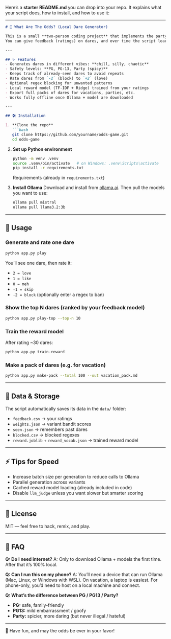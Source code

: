 Here’s a **starter README.md** you can drop into your repo. It explains what your script does, how to install, and how to use it:

---

````markdown
# 🎲 What Are The Odds? (Local Dare Generator)

This is a small **two-person coding project** that implements the party game *“What Are The Odds?”* with **AI-generated dares**, entirely **locally** using [Ollama](https://ollama.ai/).  
You can give feedback (ratings) on dares, and over time the script learns your group’s style by training a tiny reward model.

---

## ✨ Features
- Generates dares in different vibes: **chill, silly, chaotic**  
- Safety levels: **PG, PG-13, Party (spicy)**  
- Keeps track of already-seen dares to avoid repeats  
- Rate dares from `-2` (block) to `+2` (love)  
- Optional regex blocking for unwanted patterns  
- Local reward model (TF-IDF + Ridge) trained from your ratings  
- Export full packs of dares for vacations, parties, etc.  
- Works fully offline once Ollama + model are downloaded

---

## 🛠 Installation

1. **Clone the repo**
   ```bash
   git clone https://github.com/yourname/odds-game.git
   cd odds-game
````

2. **Set up Python environment**

   ```bash
   python -m venv .venv
   source .venv/bin/activate   # on Windows: .venv\Scripts\activate
   pip install -r requirements.txt
   ```

   Requirements (already in `requirements.txt`)

3. **Install Ollama**
   Download and install from [ollama.ai](https://ollama.ai).
   Then pull the models you want to use:

   ```bash
   ollama pull mistral
   ollama pull llama3.2:3b
   ```

---

## 🚀 Usage

### Generate and rate one dare

```bash
python app.py play
```

You’ll see one dare, then rate it:

* `2 = love`
* `1 = like`
* `0 = meh`
* `-1 = skip`
* `-2 = block` (optionally enter a regex to ban)

### Show the top N dares (ranked by your feedback model)

```bash
python app.py play-top --top-n 10
```

### Train the reward model

After rating \~30 dares:

```bash
python app.py train-reward
```

### Make a pack of dares (e.g. for vacation)

```bash
python app.py make-pack --total 100 --out vacation_pack.md
```


---

## 📂 Data & Storage

The script automatically saves its data in the `data/` folder:

* `feedback.csv` → your ratings
* `weights.json` → variant bandit scores
* `seen.json` → remembers past dares
* `blocked.csv` → blocked regexes
* `reward.joblib` + `reward_vocab.json` → trained reward model

---

## ⚡ Tips for Speed

* Increase batch size per generation to reduce calls to Ollama
* Parallel generation across variants
* Cached reward model loading (already included in code)
* Disable `llm_judge` unless you want slower but smarter scoring

---

## 📜 License

MIT — feel free to hack, remix, and play.

---

## 🙋 FAQ

**Q: Do I need internet?**
A: Only to download Ollama + models the first time. After that it’s 100% local.

**Q: Can I run this on my phone?**
A: You’ll need a device that can run Ollama (Mac, Linux, or Windows with WSL). On vacation, a laptop is easiest. For phone-only, you’d need to host on a local machine and connect.

**Q: What’s the difference between PG / PG13 / Party?**

* **PG:** safe, family-friendly
* **PG13:** mild embarrassment / goofy
* **Party:** spicier, more daring (but never illegal / hateful)

---

🎉 Have fun, and may the odds be ever in your favor!
